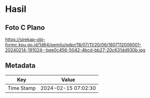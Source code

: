 # Hasil

## Foto C Plano

https://sirekap-obj-formc.kpu.go.id/1d64/pemilu/pdpr/18/07/11/20/06/1807112006001-20240214-191024--bee0c456-5042-4bcd-bb27-20c631dd930b.jpg


## Metadata

| Key        | Value               |
| ---------- | ------------------- |
| Time Stamp | 2024-02-15 07:02:30 |



